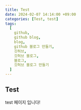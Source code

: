 ```yaml
---
title: Test
date: 2024-02-07 14:14:00 +09:00
categories: [Test, test]
tags:
  [
    github,
    github blog,
    blog,
    github 블로그 만들기,
    깃허브,
    깃허브 블로그,
    블로그,
    깃허브 블로그 만들기
  ]
---
```


## Test

test 페이지 입니다!
